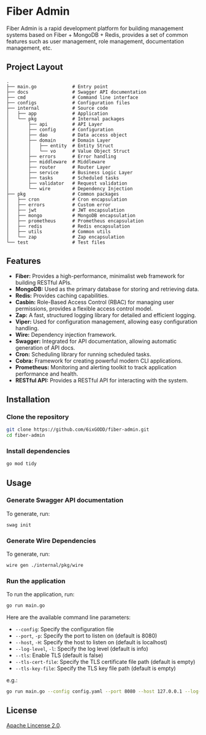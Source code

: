 # Fiber Admin

Fiber Admin is a rapid development platform for building management systems based on Fiber + MongoDB + Redis, provides
a set of common features such as user management, role management, documentation management, etc.

## Project Layout

```
.
├── main.go             # Entry point
├── docs                # Swagger API documentation
├── cmd                 # Command line interface
├── configs             # Configuration files
├── internal            # Source code
│   ├── app             # Application
│   └── pkg             # Internal packages
│       ├── api         # API Layer
│       ├── config      # Configuration
│       ├── dao         # Data access object
│       ├── domain      # Domain Layer
│       │   ├── entity  # Entity Struct
│       │   └── vo      # Value Object Struct
│       ├── errors      # Error handling
│       ├── middleware  # Middleware
│       ├── router      # Router Layer
│       ├── service     # Business Logic Layer
│       ├── tasks       # Scheduled tasks
│       ├── validator   # Request validation
│       └── wire        # Dependency Injection
├── pkg                 # Common packages
│   ├── cron            # Cron encapsulation
│   ├── errors          # Custom error
│   ├── jwt             # JWT encapsulation
│   ├── mongo           # MongoDB encapsulation
│   ├── prometheus      # Prometheus encapsulation
│   ├── redis           # Redis encapsulation
│   ├── utils           # Common utils
│   └── zap             # Zap encapsulation
└── test                # Test files

```

## Features

* **Fiber:** Provides a high-performance, minimalist web framework for building RESTful APIs.
* **MongoDB:** Used as the primary database for storing and retrieving data.
* **Redis:** Provides caching capabilities.
* **Casbin:** Role-Based Access Control (RBAC) for managing user permissions, provides a flexible access control model.
* **Zap:** A fast, structured logging library for detailed and efficient logging.
* **Viper:** Used for configuration management, allowing easy configuration handling.
* **Wire:** Dependency injection framework.
* **Swagger:** Integrated for API documentation, allowing automatic generation of API docs.
* **Cron:** Scheduling library for running scheduled tasks.
* **Cobra:** Framework for creating powerful modern CLI applications.
* **Prometheus:** Monitoring and alerting toolkit to track application performance and health.
* **RESTful API:** Provides a RESTful API for interacting with the system.

## Installation

### Clone the repository

```bash
git clone https://github.com/6ixGODD/fiber-admin.git
cd fiber-admin
```

### Install dependencies

```bash
go mod tidy
```

## Usage

### Generate Swagger API documentation

To generate, run:

```bash
swag init
```

### Generate Wire Dependencies

To generate, run:

```bash
wire gen ./internal/pkg/wire
```

### Run the application

To run the application, run:

```bash
go run main.go
```

Here are the available command line parameters:

* `--config`: Specify the configuration file
* `--port`, `-p`: Specify the port to listen on (default is 8080)
* `--host`, `-H`: Specify the host to listen on (default is localhost)
* `--log-level`, `-l`: Specify the log level (default is info)
* `--tls`: Enable TLS (default is false)
* `--tls-cert-file`: Specify the TLS certificate file path (default is empty)
* `--tls-key-file`: Specify the TLS key file path (default is empty)

e.g.:

```bash
go run main.go --config config.yaml --port 8080 --host 127.0.0.1 --log-level debug --tls --tls-cert-file cert.pem --tls-key-file key.pem
```

## License

[Apache Lincense 2.0](LICENSE).
